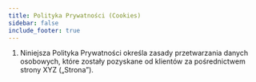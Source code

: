 ```yaml
---
title: Polityka Prywatności (Cookies)
sidebar: false
include_footer: true
---
```

1. Niniejsza Polityka Prywatności określa zasady przetwarzania danych osobowych, które zostały pozyskane od klientów za pośrednictwem strony XYZ („Strona”). <br />
